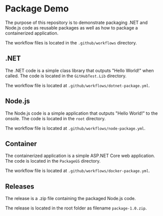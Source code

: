 # Package Demo

The purpose of this repository is to demonstrate packaging .NET and Node.js code as reusable packages as well as how to package a containerized application.

The workflow files is located in the `.github/workflows` directory.

## .NET

The .NET code is a simple class library that outputs "Hello World!" when called. The code is located in the `GitHubTest.Lib` directory.

The workflow file is located at `.github/workflows/dotnet-package.yml`.

## Node.js

The Node.js code is a simple application that outputs "Hello World!" to the onsole. The code is located in the `root` directory.

The workflow file is located at `.github/workflows/node-package.yml`.

## Container

The containerized application is a simple ASP.NET Core web application. The code is located in the `PackageGS` directory.

The workflow file is located at `.github/workflows/docker-package.yml`.

## Releases

The release is a .zip file containing the packaged Node.js code.

The release is located in the root folder as filename `package-1.0.zip`.
